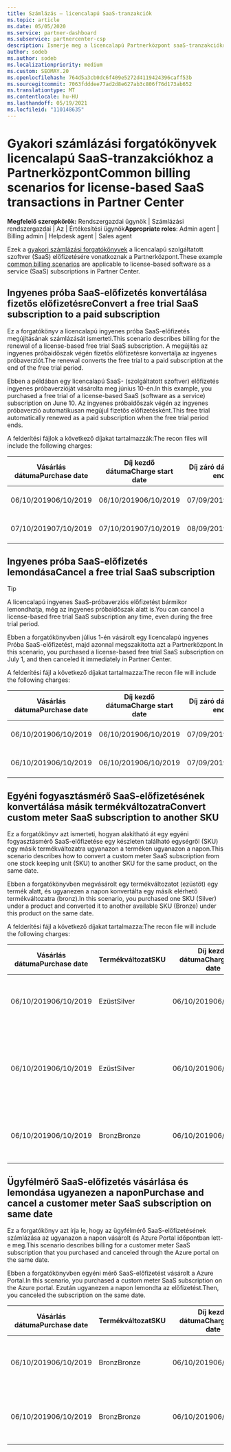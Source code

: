 ```yaml
---
title: Számlázás – licencalapú SaaS-tranzakciók
ms.topic: article
ms.date: 05/05/2020
ms.service: partner-dashboard
ms.subservice: partnercenter-csp
description: Ismerje meg a licencalapú Partnerközpont saaS-tranzakciókra vonatkozó gyakori számlázási forgatókönyveket.
author: sodeb
ms.author: sodeb
ms.localizationpriority: medium
ms.custom: SEOMAY.20
ms.openlocfilehash: 764d5a3cb0dc6f409e5272d4119424396caff53b
ms.sourcegitcommit: 7063fdddee77ad2d8e627ab3c806f76d173ab652
ms.translationtype: MT
ms.contentlocale: hu-HU
ms.lasthandoff: 05/19/2021
ms.locfileid: "110148635"
---
```

# <a name="common-billing-scenarios-for-license-based-saas-transactions-in-partner-center"></a><span data-ttu-id="2e80c-103">Gyakori számlázási forgatókönyvek licencalapú SaaS-tranzakciókhoz a Partnerközpont</span><span class="sxs-lookup"><span data-stu-id="2e80c-103">Common billing scenarios for license-based SaaS transactions in Partner Center</span></span>

<span data-ttu-id="2e80c-104">**Megfelelő szerepkörök:** Rendszergazdai ügynök | Számlázási rendszergazdai | Az | Értékesítési ügynök</span><span class="sxs-lookup"><span data-stu-id="2e80c-104">**Appropriate roles**: Admin agent | Billing admin | Helpdesk agent | Sales agent</span></span>


<span data-ttu-id="2e80c-105">Ezek a [gyakori számlázási forgatókönyvek](common-billing-scenarios.md) a licencalapú szolgáltatott szoftver (SaaS) előfizetésére vonatkoznak a Partnerközpont.</span><span class="sxs-lookup"><span data-stu-id="2e80c-105">These example [common billing scenarios](common-billing-scenarios.md) are applicable to license-based software as a service (SaaS) subscriptions in Partner Center.</span></span>

## <a name="convert-a-free-trial-saas-subscription-to-a-paid-subscription"></a><span data-ttu-id="2e80c-106">Ingyenes próba SaaS-előfizetés konvertálása fizetős előfizetésre</span><span class="sxs-lookup"><span data-stu-id="2e80c-106">Convert a free trial SaaS subscription to a paid subscription</span></span>

<span data-ttu-id="2e80c-107">Ez a forgatókönyv a licencalapú ingyenes próba SaaS-előfizetés megújításának számlázását ismerteti.</span><span class="sxs-lookup"><span data-stu-id="2e80c-107">This scenario describes billing for the renewal of a license-based free trial SaaS subscription.</span></span> <span data-ttu-id="2e80c-108">A megújítás az ingyenes próbaidőszak végén fizetős előfizetésre konvertálja az ingyenes próbaverziót.</span><span class="sxs-lookup"><span data-stu-id="2e80c-108">The renewal converts the free trial to a paid subscription at the end of the free trial period.</span></span>

<span data-ttu-id="2e80c-109">Ebben a példában egy licencalapú SaaS- (szolgáltatott szoftver) előfizetés ingyenes próbaverzióját vásárolta meg június 10-én.</span><span class="sxs-lookup"><span data-stu-id="2e80c-109">In this example, you purchased a free trial of a license-based SaaS (software as a service) subscription on June 10.</span></span> <span data-ttu-id="2e80c-110">Az ingyenes próbaidőszak végén az ingyenes próbaverzió automatikusan megújul fizetős előfizetésként.</span><span class="sxs-lookup"><span data-stu-id="2e80c-110">This free trial automatically renewed as a paid subscription when the free trial period ends.</span></span>

<span data-ttu-id="2e80c-111">A felderítési fájlok a következő díjakat tartalmazzák:</span><span class="sxs-lookup"><span data-stu-id="2e80c-111">The recon files will include the following charges:</span></span>

| <span data-ttu-id="2e80c-112">Vásárlás dátuma</span><span class="sxs-lookup"><span data-stu-id="2e80c-112">Purchase date</span></span> | <span data-ttu-id="2e80c-113">Díj kezdő dátuma</span><span class="sxs-lookup"><span data-stu-id="2e80c-113">Charge start date</span></span> | <span data-ttu-id="2e80c-114">Díj záró dátuma</span><span class="sxs-lookup"><span data-stu-id="2e80c-114">Charge end date</span></span> | <span data-ttu-id="2e80c-115">Egységár</span><span class="sxs-lookup"><span data-stu-id="2e80c-115">Unit price</span></span> | <span data-ttu-id="2e80c-116">Egységmennyiség</span><span class="sxs-lookup"><span data-stu-id="2e80c-116">Unit quantity</span></span> | <span data-ttu-id="2e80c-117">Teljes összeg</span><span class="sxs-lookup"><span data-stu-id="2e80c-117">Total amount</span></span> | <span data-ttu-id="2e80c-118">Díj típusa</span><span class="sxs-lookup"><span data-stu-id="2e80c-118">Charge type</span></span> | <span data-ttu-id="2e80c-119">Előfizetés leírása</span><span class="sxs-lookup"><span data-stu-id="2e80c-119">Subscription description</span></span> |
| ------------- | ----------------- | --------------- | ---------- | ------------- | ------------ | ----------- | ----------------- |
| <span data-ttu-id="2e80c-120">06/10/2019</span><span class="sxs-lookup"><span data-stu-id="2e80c-120">06/10/2019</span></span> | <span data-ttu-id="2e80c-121">06/10/2019</span><span class="sxs-lookup"><span data-stu-id="2e80c-121">06/10/2019</span></span> | <span data-ttu-id="2e80c-122">07/09/2019</span><span class="sxs-lookup"><span data-stu-id="2e80c-122">07/09/2019</span></span> | <span data-ttu-id="2e80c-123">0 USD</span><span class="sxs-lookup"><span data-stu-id="2e80c-123">$0</span></span> | <span data-ttu-id="2e80c-124">1</span><span class="sxs-lookup"><span data-stu-id="2e80c-124">1</span></span> | <span data-ttu-id="2e80c-125">0 USD</span><span class="sxs-lookup"><span data-stu-id="2e80c-125">$0</span></span> | <span data-ttu-id="2e80c-126">Új</span><span class="sxs-lookup"><span data-stu-id="2e80c-126">New</span></span> | <span data-ttu-id="2e80c-127">Ingyenes próbaidőszak</span><span class="sxs-lookup"><span data-stu-id="2e80c-127">Free trial</span></span> |
| <span data-ttu-id="2e80c-128">07/10/2019</span><span class="sxs-lookup"><span data-stu-id="2e80c-128">07/10/2019</span></span> | <span data-ttu-id="2e80c-129">07/10/2019</span><span class="sxs-lookup"><span data-stu-id="2e80c-129">07/10/2019</span></span> | <span data-ttu-id="2e80c-130">08/09/2019</span><span class="sxs-lookup"><span data-stu-id="2e80c-130">08/09/2019</span></span> | <span data-ttu-id="2e80c-131">2 USD</span><span class="sxs-lookup"><span data-stu-id="2e80c-131">$2</span></span> | <span data-ttu-id="2e80c-132">1</span><span class="sxs-lookup"><span data-stu-id="2e80c-132">1</span></span> | <span data-ttu-id="2e80c-133">2 USD</span><span class="sxs-lookup"><span data-stu-id="2e80c-133">$2</span></span> | <span data-ttu-id="2e80c-134">Frissítés</span><span class="sxs-lookup"><span data-stu-id="2e80c-134">Renew</span></span> | <span data-ttu-id="2e80c-135">Fizetős előfizetés</span><span class="sxs-lookup"><span data-stu-id="2e80c-135">Paid subscription</span></span> |

## <a name="cancel-a-free-trial-saas-subscription"></a><span data-ttu-id="2e80c-136">Ingyenes próba SaaS-előfizetés lemondása</span><span class="sxs-lookup"><span data-stu-id="2e80c-136">Cancel a free trial SaaS subscription</span></span>

> [!TIP]
> <span data-ttu-id="2e80c-137">A licencalapú ingyenes SaaS-próbaverziós előfizetést bármikor lemondhatja, még az ingyenes próbaidőszak alatt is.</span><span class="sxs-lookup"><span data-stu-id="2e80c-137">You can cancel a license-based free trial SaaS subscription any time, even during the free trial period.</span></span>

<span data-ttu-id="2e80c-138">Ebben a forgatókönyvben július 1-én vásárolt egy licencalapú ingyenes Próba SaaS-előfizetést, majd azonnal megszakította azt a Partnerközpont.</span><span class="sxs-lookup"><span data-stu-id="2e80c-138">In this scenario, you purchased a license-based free trial SaaS subscription on July 1, and then canceled it immediately in Partner Center.</span></span>

<span data-ttu-id="2e80c-139">A felderítési fájl a következő díjakat tartalmazza:</span><span class="sxs-lookup"><span data-stu-id="2e80c-139">The recon file will include the following charges:</span></span>

| <span data-ttu-id="2e80c-140">Vásárlás dátuma</span><span class="sxs-lookup"><span data-stu-id="2e80c-140">Purchase date</span></span> | <span data-ttu-id="2e80c-141">Díj kezdő dátuma</span><span class="sxs-lookup"><span data-stu-id="2e80c-141">Charge start date</span></span> | <span data-ttu-id="2e80c-142">Díj záró dátuma</span><span class="sxs-lookup"><span data-stu-id="2e80c-142">Charge end date</span></span> | <span data-ttu-id="2e80c-143">Egységár</span><span class="sxs-lookup"><span data-stu-id="2e80c-143">Unit price</span></span> | <span data-ttu-id="2e80c-144">Egységmennyiség</span><span class="sxs-lookup"><span data-stu-id="2e80c-144">Unit quantity</span></span> | <span data-ttu-id="2e80c-145">Teljes összeg</span><span class="sxs-lookup"><span data-stu-id="2e80c-145">Total amount</span></span> | <span data-ttu-id="2e80c-146">Díj típusa</span><span class="sxs-lookup"><span data-stu-id="2e80c-146">Charge type</span></span> | <span data-ttu-id="2e80c-147">Előfizetés leírása</span><span class="sxs-lookup"><span data-stu-id="2e80c-147">Subscription description</span></span> |
| ------------- | ----------------- | --------------- | ---------- | ------------- | ------------ | ----------- | ----------------- |
| <span data-ttu-id="2e80c-148">06/10/2019</span><span class="sxs-lookup"><span data-stu-id="2e80c-148">06/10/2019</span></span> | <span data-ttu-id="2e80c-149">06/10/2019</span><span class="sxs-lookup"><span data-stu-id="2e80c-149">06/10/2019</span></span> | <span data-ttu-id="2e80c-150">07/09/2019</span><span class="sxs-lookup"><span data-stu-id="2e80c-150">07/09/2019</span></span> | <span data-ttu-id="2e80c-151">0 USD</span><span class="sxs-lookup"><span data-stu-id="2e80c-151">$0</span></span> | <span data-ttu-id="2e80c-152">11</span><span class="sxs-lookup"><span data-stu-id="2e80c-152">11</span></span> | <span data-ttu-id="2e80c-153">0 USD</span><span class="sxs-lookup"><span data-stu-id="2e80c-153">$0</span></span> | <span data-ttu-id="2e80c-154">Új</span><span class="sxs-lookup"><span data-stu-id="2e80c-154">New</span></span> | <span data-ttu-id="2e80c-155">Ingyenes próbaidőszak</span><span class="sxs-lookup"><span data-stu-id="2e80c-155">Free trial</span></span> |
| <span data-ttu-id="2e80c-156">06/10/2019</span><span class="sxs-lookup"><span data-stu-id="2e80c-156">06/10/2019</span></span> | <span data-ttu-id="2e80c-157">06/10/2019</span><span class="sxs-lookup"><span data-stu-id="2e80c-157">06/10/2019</span></span> | <span data-ttu-id="2e80c-158">07/09/2019</span><span class="sxs-lookup"><span data-stu-id="2e80c-158">07/09/2019</span></span> | <span data-ttu-id="2e80c-159">0 USD</span><span class="sxs-lookup"><span data-stu-id="2e80c-159">$0</span></span> | <span data-ttu-id="2e80c-160">11</span><span class="sxs-lookup"><span data-stu-id="2e80c-160">11</span></span> | <span data-ttu-id="2e80c-161">0 USD</span><span class="sxs-lookup"><span data-stu-id="2e80c-161">$0</span></span> | <span data-ttu-id="2e80c-162">Mégse</span><span class="sxs-lookup"><span data-stu-id="2e80c-162">Cancel</span></span> | <span data-ttu-id="2e80c-163">Ingyenes próbaidőszak</span><span class="sxs-lookup"><span data-stu-id="2e80c-163">Free trial</span></span> |

## <a name="convert-custom-meter-saas-subscription-to-another-sku"></a><span data-ttu-id="2e80c-164">Egyéni fogyasztásmérő SaaS-előfizetésének konvertálása másik termékváltozatra</span><span class="sxs-lookup"><span data-stu-id="2e80c-164">Convert custom meter SaaS subscription to another SKU</span></span>

<span data-ttu-id="2e80c-165">Ez a forgatókönyv azt ismerteti, hogyan alakítható át egy egyéni fogyasztásmérő SaaS-előfizetése egy készleten található egységről (SKU) egy másik termékváltozatra ugyanazon a terméken ugyanazon a napon.</span><span class="sxs-lookup"><span data-stu-id="2e80c-165">This scenario describes how to convert a custom meter SaaS subscription from one stock keeping unit (SKU) to another SKU for the same product, on the same date.</span></span>

<span data-ttu-id="2e80c-166">Ebben a forgatókönyvben megvásárolt egy termékváltozatot (ezüstöt) egy termék alatt, és ugyanezen a napon konvertálta egy másik elérhető termékváltozatra (bronz).</span><span class="sxs-lookup"><span data-stu-id="2e80c-166">In this scenario, you purchased one SKU (Silver) under a product and converted it to another available SKU (Bronze) under this product on the same date.</span></span>

<span data-ttu-id="2e80c-167">A felderítési fájl a következő díjakat tartalmazza:</span><span class="sxs-lookup"><span data-stu-id="2e80c-167">The recon file will include the following charges:</span></span>

| <span data-ttu-id="2e80c-168">Vásárlás dátuma</span><span class="sxs-lookup"><span data-stu-id="2e80c-168">Purchase date</span></span> | <span data-ttu-id="2e80c-169">Termékváltozat</span><span class="sxs-lookup"><span data-stu-id="2e80c-169">SKU</span></span> | <span data-ttu-id="2e80c-170">Díj kezdő dátuma</span><span class="sxs-lookup"><span data-stu-id="2e80c-170">Charge start date</span></span> | <span data-ttu-id="2e80c-171">Díj záró dátuma</span><span class="sxs-lookup"><span data-stu-id="2e80c-171">Charge end date</span></span> | <span data-ttu-id="2e80c-172">Egységár</span><span class="sxs-lookup"><span data-stu-id="2e80c-172">Unit price</span></span> | <span data-ttu-id="2e80c-173">Egységmennyiség</span><span class="sxs-lookup"><span data-stu-id="2e80c-173">Unit quantity</span></span> | <span data-ttu-id="2e80c-174">Teljes összeg</span><span class="sxs-lookup"><span data-stu-id="2e80c-174">Total amount</span></span> | <span data-ttu-id="2e80c-175">Díj típusa</span><span class="sxs-lookup"><span data-stu-id="2e80c-175">Charge type</span></span> | <span data-ttu-id="2e80c-176">Előfizetés leírása</span><span class="sxs-lookup"><span data-stu-id="2e80c-176">Subscription description</span></span> |
| ------------- | ----------------- | ----------------- | --------------- | ---------- | ------------- | ------------ | ----------- | ----------------- |
| <span data-ttu-id="2e80c-177">06/10/2019</span><span class="sxs-lookup"><span data-stu-id="2e80c-177">06/10/2019</span></span> | <span data-ttu-id="2e80c-178">Ezüst</span><span class="sxs-lookup"><span data-stu-id="2e80c-178">Silver</span></span> | <span data-ttu-id="2e80c-179">06/10/2019</span><span class="sxs-lookup"><span data-stu-id="2e80c-179">06/10/2019</span></span> | <span data-ttu-id="2e80c-180">06/10/2019</span><span class="sxs-lookup"><span data-stu-id="2e80c-180">06/10/2019</span></span> | <span data-ttu-id="2e80c-181">20 USD</span><span class="sxs-lookup"><span data-stu-id="2e80c-181">$20</span></span> | <span data-ttu-id="2e80c-182">1</span><span class="sxs-lookup"><span data-stu-id="2e80c-182">1</span></span> | <span data-ttu-id="2e80c-183">20 USD</span><span class="sxs-lookup"><span data-stu-id="2e80c-183">$20</span></span> | <span data-ttu-id="2e80c-184">Új</span><span class="sxs-lookup"><span data-stu-id="2e80c-184">New</span></span> | <span data-ttu-id="2e80c-185">Egyéni fogyasztásmérő SaaS-előfizetése</span><span class="sxs-lookup"><span data-stu-id="2e80c-185">Custom meter SaaS subscription</span></span> |
| <span data-ttu-id="2e80c-186">06/10/2019</span><span class="sxs-lookup"><span data-stu-id="2e80c-186">06/10/2019</span></span> | <span data-ttu-id="2e80c-187">Ezüst</span><span class="sxs-lookup"><span data-stu-id="2e80c-187">Silver</span></span> | <span data-ttu-id="2e80c-188">06/10/2019</span><span class="sxs-lookup"><span data-stu-id="2e80c-188">06/10/2019</span></span> | <span data-ttu-id="2e80c-189">06/10/2019</span><span class="sxs-lookup"><span data-stu-id="2e80c-189">06/10/2019</span></span> | <span data-ttu-id="2e80c-190">20 USD</span><span class="sxs-lookup"><span data-stu-id="2e80c-190">$20</span></span> | <span data-ttu-id="2e80c-191">1</span><span class="sxs-lookup"><span data-stu-id="2e80c-191">1</span></span> | <span data-ttu-id="2e80c-192">-20 USD</span><span class="sxs-lookup"><span data-stu-id="2e80c-192">-$20</span></span> | <span data-ttu-id="2e80c-193">Konvertálás</span><span class="sxs-lookup"><span data-stu-id="2e80c-193">Convert</span></span> | <span data-ttu-id="2e80c-194">Egyéni fogyasztásmérő SaaS-előfizetésének újrabetöltési időszaka</span><span class="sxs-lookup"><span data-stu-id="2e80c-194">Prorated rebill for custom meter SaaS subscription</span></span> |
| <span data-ttu-id="2e80c-195">06/10/2019</span><span class="sxs-lookup"><span data-stu-id="2e80c-195">06/10/2019</span></span> | <span data-ttu-id="2e80c-196">Bronz</span><span class="sxs-lookup"><span data-stu-id="2e80c-196">Bronze</span></span> | <span data-ttu-id="2e80c-197">06/10/2019</span><span class="sxs-lookup"><span data-stu-id="2e80c-197">06/10/2019</span></span> | <span data-ttu-id="2e80c-198">06/10/2019</span><span class="sxs-lookup"><span data-stu-id="2e80c-198">06/10/2019</span></span> | <span data-ttu-id="2e80c-199">10 USD</span><span class="sxs-lookup"><span data-stu-id="2e80c-199">$10</span></span> | <span data-ttu-id="2e80c-200">1</span><span class="sxs-lookup"><span data-stu-id="2e80c-200">1</span></span> | <span data-ttu-id="2e80c-201">10 USD</span><span class="sxs-lookup"><span data-stu-id="2e80c-201">$10</span></span> | <span data-ttu-id="2e80c-202">Konvertálás</span><span class="sxs-lookup"><span data-stu-id="2e80c-202">Convert</span></span> | <span data-ttu-id="2e80c-203">Egyéni fogyasztásmérő SaaS-előfizetése</span><span class="sxs-lookup"><span data-stu-id="2e80c-203">Custom meter SaaS subscription</span></span> |

## <a name="purchase-and-cancel-a-customer-meter-saas-subscription-on-same-date"></a><span data-ttu-id="2e80c-204">Ügyfélmérő SaaS-előfizetés vásárlása és lemondása ugyanezen a napon</span><span class="sxs-lookup"><span data-stu-id="2e80c-204">Purchase and cancel a customer meter SaaS subscription on same date</span></span>

<span data-ttu-id="2e80c-205">Ez a forgatókönyv azt írja le, hogy az ügyfélmérő SaaS-előfizetésének számlázása az ugyanazon a napon vásárolt és Azure Portal időpontban lett-e meg.</span><span class="sxs-lookup"><span data-stu-id="2e80c-205">This scenario describes billing for a customer meter SaaS subscription that you purchased and canceled through the Azure portal on the same date.</span></span>

<span data-ttu-id="2e80c-206">Ebben a forgatókönyvben egyéni mérő SaaS-előfizetést vásárolt a Azure Portal.</span><span class="sxs-lookup"><span data-stu-id="2e80c-206">In this scenario, you purchased a custom meter SaaS subscription on the Azure portal.</span></span> <span data-ttu-id="2e80c-207">Ezután ugyanezen a napon lemondta az előfizetést.</span><span class="sxs-lookup"><span data-stu-id="2e80c-207">Then, you canceled the subscription on the same date.</span></span>

| <span data-ttu-id="2e80c-208">Vásárlás dátuma</span><span class="sxs-lookup"><span data-stu-id="2e80c-208">Purchase date</span></span> | <span data-ttu-id="2e80c-209">Termékváltozat</span><span class="sxs-lookup"><span data-stu-id="2e80c-209">SKU</span></span> | <span data-ttu-id="2e80c-210">Díj kezdő dátuma</span><span class="sxs-lookup"><span data-stu-id="2e80c-210">Charge start date</span></span> | <span data-ttu-id="2e80c-211">Díj záró dátuma</span><span class="sxs-lookup"><span data-stu-id="2e80c-211">Charge end date</span></span> | <span data-ttu-id="2e80c-212">Egységár</span><span class="sxs-lookup"><span data-stu-id="2e80c-212">Unit price</span></span> | <span data-ttu-id="2e80c-213">Egységmennyiség</span><span class="sxs-lookup"><span data-stu-id="2e80c-213">Unit quantity</span></span> | <span data-ttu-id="2e80c-214">Teljes összeg</span><span class="sxs-lookup"><span data-stu-id="2e80c-214">Total amount</span></span> | <span data-ttu-id="2e80c-215">Díj típusa</span><span class="sxs-lookup"><span data-stu-id="2e80c-215">Charge type</span></span> | <span data-ttu-id="2e80c-216">Előfizetés leírása</span><span class="sxs-lookup"><span data-stu-id="2e80c-216">Subscription description</span></span> |
| ------------- | ------------- |----------------- | --------------- | ---------- | ------------- | ------------ | ----------- | ----------------- |
| <span data-ttu-id="2e80c-217">06/10/2019</span><span class="sxs-lookup"><span data-stu-id="2e80c-217">06/10/2019</span></span> | <span data-ttu-id="2e80c-218">Bronz</span><span class="sxs-lookup"><span data-stu-id="2e80c-218">Bronze</span></span> | <span data-ttu-id="2e80c-219">06/10/2019</span><span class="sxs-lookup"><span data-stu-id="2e80c-219">06/10/2019</span></span> | <span data-ttu-id="2e80c-220">06/10/2019</span><span class="sxs-lookup"><span data-stu-id="2e80c-220">06/10/2019</span></span> | <span data-ttu-id="2e80c-221">10 USD</span><span class="sxs-lookup"><span data-stu-id="2e80c-221">$10</span></span> | <span data-ttu-id="2e80c-222">1</span><span class="sxs-lookup"><span data-stu-id="2e80c-222">1</span></span> | <span data-ttu-id="2e80c-223">10 USD</span><span class="sxs-lookup"><span data-stu-id="2e80c-223">$10</span></span> | <span data-ttu-id="2e80c-224">Új</span><span class="sxs-lookup"><span data-stu-id="2e80c-224">New</span></span> | <span data-ttu-id="2e80c-225">Egyéni fogyasztásmérő SaaS-előfizetése</span><span class="sxs-lookup"><span data-stu-id="2e80c-225">Custom meter SaaS subscription</span></span> |
| <span data-ttu-id="2e80c-226">06/10/2019</span><span class="sxs-lookup"><span data-stu-id="2e80c-226">06/10/2019</span></span> | <span data-ttu-id="2e80c-227">Bronz</span><span class="sxs-lookup"><span data-stu-id="2e80c-227">Bronze</span></span> | <span data-ttu-id="2e80c-228">06/10/2019</span><span class="sxs-lookup"><span data-stu-id="2e80c-228">06/10/2019</span></span> | <span data-ttu-id="2e80c-229">06/10/2019</span><span class="sxs-lookup"><span data-stu-id="2e80c-229">06/10/2019</span></span> | <span data-ttu-id="2e80c-230">10 USD</span><span class="sxs-lookup"><span data-stu-id="2e80c-230">$10</span></span> | <span data-ttu-id="2e80c-231">1</span><span class="sxs-lookup"><span data-stu-id="2e80c-231">1</span></span> | <span data-ttu-id="2e80c-232">-10 USD</span><span class="sxs-lookup"><span data-stu-id="2e80c-232">-$10</span></span> | <span data-ttu-id="2e80c-233">CancelImmediate (Szerviz törlése)</span><span class="sxs-lookup"><span data-stu-id="2e80c-233">CancelImmediate</span></span> | <span data-ttu-id="2e80c-234">Egyéni fogyasztásmérő SaaS-előfizetése</span><span class="sxs-lookup"><span data-stu-id="2e80c-234">Custom meter SaaS subscription</span></span> |
